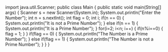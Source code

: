
import java.util.Scanner;
public class Main
{
	public static void main(String[] args) {
		Scanner s = new Scanner(System.in);
		System.out.println("Enter the Number");
		int n = s.nextInt();
int flag = 0;
		int i;
		if(n == 0)
		{
		    System.out.println("It is not a Prime Number");
		}
		else if(n == 1)
		{
		    System.out.println("It is a Prime Number");
		}
		for(i=2; i<n; i++)
		{
		    if(n%i==0)
		    {
		         flag = 1;
		    }
		}
		if(flag == 0)
		{
		    System.out.println("The Number is a Prime Number");
		}
		else if(flag == 1)
		{
		    System.out.println("The Number is not a Prime Number");
		}
	}
}

